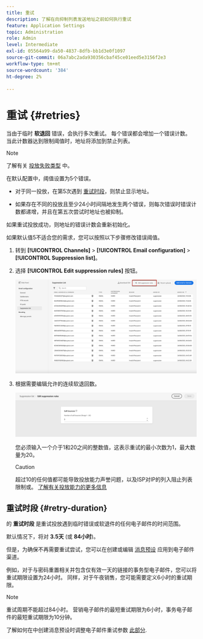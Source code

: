 ```yaml
---
title: 重试
description: 了解在向抑制列表发送地址之前如何执行重试
feature: Application Settings
topic: Administration
role: Admin
level: Intermediate
exl-id: 05564a99-da50-4837-8dfb-bb1d3e0f1097
source-git-commit: 06a7abc2ada930356cbaf45ce01eed5e3156f2e3
workflow-type: tm+mt
source-wordcount: '384'
ht-degree: 2%

---
```


# 重试 {#retries}

当由于临时 **软退回** 错误，会执行多次重试。 每个错误都会增加一个错误计数。 当此计数器达到限制阈值时，地址将添加到禁止列表。

>[!NOTE]
>
>了解有关 [投放失败类型](../messages/suppression-list.md#delivery-failures) 中。

在默认配置中，阈值设置为5个错误。

* 对于同一投放，在第5次遇到 [重试时段](#retry-duration)，则禁止显示地址。

* 如果存在不同的投放且至少24小时间隔地发生两个错误，则每次错误时错误计数都递增，并且在第五次尝试时地址也被抑制。

如果重试投放成功，则地址的错误计数会重新初始化。

如果默认值5不适合您的需求，您可以按照以下步骤修改错误阈值。

1. 转到 **[!UICONTROL Channels]** > **[!UICONTROL Email configuration]** > **[!UICONTROL Suppression list]**。

1. 选择 **[!UICONTROL Edit suppression rules]** 按钮。

   ![](../assets/suppression-list-edit-retries.png)

1. 根据需要编辑允许的连续软退回数。

   ![](../assets/suppression-list-edit-soft-bounces.png)

   您必须输入一个介于1和20之间的整数值，这表示重试的最小次数为1，最大数量为20。

   >[!CAUTION]
   >
   >超过10的任何值都可能导致投放能力声誉问题，以及ISP对IP的列入阻止列表限制或。 [了解有关投放能力的更多信息](../messages/deliverability.md)

## 重试时段 {#retry-duration}

的 **重试时段** 是重试投放遇到临时错误或软退件的任何电子邮件的时间范围。

默认情况下，将对 **3.5天** (或 **84小时**)。

但是，为确保不再需要重试尝试，您可以在创建或编辑 [消息预设](message-presets.md) 应用到电子邮件渠道。

例如，对于与密码重置相关并包含仅有效一天的链接的事务型电子邮件，您可以将重试期限设置为24小时。 同样，对于午夜销售，您可能需要定义6小时的重试期限。

>[!NOTE]
>
>重试周期不能超过84小时。 营销电子邮件的最短重试期限为6小时，事务电子邮件的最短重试期限为10分钟。

了解如何在中创建消息预设时调整电子邮件重试参数 [此部分](message-presets.md#create-message-preset).

